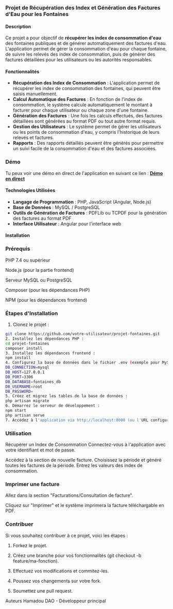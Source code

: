 ### Projet de Récupération des Index et Génération des Factures d'Eau pour les Fontaines
#### Description
Ce projet a pour objectif de  **récupérer les index de consommation d'eau** des fontaines publiques et de générer automatiquement des factures d'eau. L'application permet de gérer la consommation d'eau pour chaque fontaine, de suivre les relevés des index de consommation, puis de générer des factures détaillées pour les utilisateurs ou les autorités responsables.
#### Fonctionnalités
- **Récupération des Index de Consommation** : L'application permet de récupérer les index de consommation des fontaines, qui peuvent être saisis manuellement.
- **Calcul Automatique des Factures** : En fonction de l'index de consommation, le système calcule automatiquement le montant à facturer pour chaque utilisateur ou chaque zone d'une fontaine.
- **Génération des Factures** : Une fois les calculs effectués, des factures détaillées sont générées au format PDF ou tout autre format requis.
- **Gestion des Utilisateurs** : Le système permet de gérer les utilisateurs ou les points de consommation d'eau, y compris l'historique de leurs relevés et factures.
- **Rapports** : Des rapports détaillés peuvent être générés pour permettre un suivi facile de la consommation d'eau et des factures associées.

### Démo
Tu peux voir une démo en direct de l'application en suivant ce lien :
[**Démo en direct**](http://geschool.ddns.net/facture-eau)

#### Technologies Utilisées
- **Langage de Programmation** : PHP, JavaScript (Angular, Node.js)
- **Base de Données** : MySQL / PostgreSQL
- **Outils de Génération de Factures** : PDFLib ou TCPDF pour la génération des factures au format PDF
- **Interface Utilisateur** : Angular pour l'interface web

#### Installation
### Prérequis
PHP 7.4 ou supérieur

Node.js (pour la partie frontend)

Serveur MySQL ou PostgreSQL

Composer (pour les dépendances PHP)

NPM (pour les dépendances frontend)

### Étapes d'Installation
1. Clonez le projet :
```bash
git clone https://github.com/votre-utilisateur/projet-fontaines.git
2. Installez les dépendances PHP :
cd projet-fontaines
composer install
3. Installez les dépendances frontend :
npm install
4. Configurez la base de données dans le fichier .env (exemple pour MySQL) :
DB_CONNECTION=mysql
DB_HOST=127.0.0.1
DB_PORT=3306
DB_DATABASE=fontaines_db
DB_USERNAME=root
DB_PASSWORD=
5. Créez et migrez les tables de la base de données :
php artisan migrate
6. Démarrez le serveur de développement :
npm start
php artisan serve
7. Accédez à l'application via http://localhost:8000 (ou l'URL configurée).
```
### Utilisation
Récupérer un Index de Consommation
Connectez-vous à l'application avec votre identifiant et mot de passe.

Accédez à la section de nouvelle facture.
Choisissez la période et généré toutes les factures de la période.
Entrez les valeurs des index de consommation.

### Imprimer une facture
Allez dans la section "Facturations/Consultation de facture".

Cliquez sur "Imprimer" et le système imprimera la facture téléchargable en PDF. 

### Contribuer
Si vous souhaitez contribuer à ce projet, voici les étapes :

1. Forkez le projet.

2. Créez une branche pour vos fonctionnalités (git checkout -b feature/ma-fonction).

3. Effectuez vos modifications et commitez-les.

4. Poussez vos changements sur votre fork.

5. Soumettez une pull request.

Auteurs
Hamadou DAO - Développeur principal
